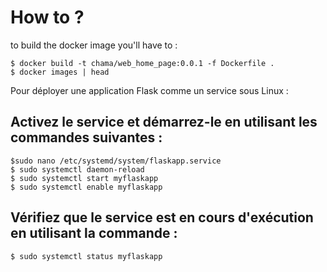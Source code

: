 # How to ?

to build the docker image you'll have to :

```shell
$ docker build -t chama/web_home_page:0.0.1 -f Dockerfile .
$ docker images | head
```

Pour déployer une application Flask comme un service sous Linux :
## Activez le service et démarrez-le en utilisant les commandes suivantes :
```shell
$sudo nano /etc/systemd/system/flaskapp.service
$ sudo systemctl daemon-reload
$ sudo systemctl start myflaskapp
$ sudo systemctl enable myflaskapp
```
## Vérifiez que le service est en cours d'exécution en utilisant la commande :
```shell
$ sudo systemctl status myflaskapp
```
